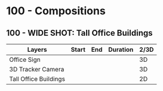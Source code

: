 # 100 - Compositions

## 100 - WIDE SHOT: Tall Office Buildings

| Layers | Start | End | Duration | 2/3D |
| --- | --- | --- | --- | --- |
| Office Sign | | | | 3D |
| 3D Tracker Camera | | | | 3D |
| Tall Office Buildings | | | | 2D |